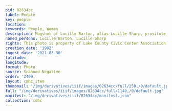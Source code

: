 ```yaml
---
pid: 02634cc
label: People
key: people
location: 
keywords: People, Women
description: Mugshot of Lucille Barton, alias Lucille Sharp, prositute, 1902
named_persons: Lucille Barton, Lucille Sharp
rights: This photo is property of Lake County Civic Center Association.
creation_date: '1902'
ingest_date: '2021-03-30'
latitude: 
longitude: 
format: Photo
source: Scanned Negative
order: '2409'
layout: cmhc_item
thumbnail: "/img/derivatives/iiif/images/02634cc/full/250,/0/default.jpg"
full: "/img/derivatives/iiif/images/02634cc/full/1140,/0/default.jpg"
manifest: "/img/derivatives/iiif/02634cc/manifest.json"
collection: cmhc
---
```

